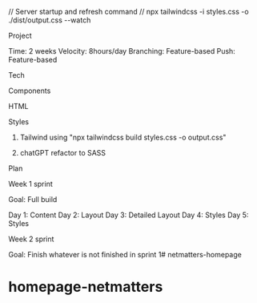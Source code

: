 //  Server startup and refresh command
//  npx tailwindcss -i styles.css -o ./dist/output.css --watch

Project

Time: 2 weeks
Velocity: 8hours/day
Branching: Feature-based
Push: Feature-based

Tech

Components

HTML

Styles

1. Tailwind using "npx tailwindcss build styles.css -o output.css"

2. chatGPT refactor to SASS


Plan

Week 1 sprint

Goal: Full build

Day 1: Content
Day 2: Layout
Day 3: Detailed Layout
Day 4: Styles
Day 5: Styles

Week 2 sprint

Goal: Finish whatever is not finished in sprint 1# netmatters-homepage
# homepage-netmatters
